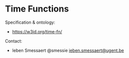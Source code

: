 # Time Functions

Specification & ontology:
* https://w3id.org/time-fn/

Contact:
* Ieben Smessaert @smessie <ieben.smessaert@ugent.be>